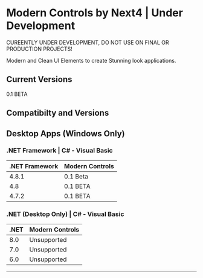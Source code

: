 # Modern Controls by Next4 | Under Development

CUREENTLY UNDER DEVELOPMENT, DO NOT USE ON FINAL OR PRODUCTION PROJECTS!

Modern and Clean UI Elements to create Stunning look applications.

## Current Versions

0.1 BETA

## Compatibilty and Versions

## Desktop Apps (Windows Only) 

### .NET Framework | C# - Visual Basic

| .NET Framework | Modern Controls |
| ----------- | ----------- |
| 4.8.1 | 0.1 Beta |
| 4.8 | 0.1 BETA |
| 4.7.2 | 0.1 BETA |

### .NET (Desktop Only) | C# - Visual Basic

| .NET | Modern Controls |
| ----------- | ----------- |
| 8.0 | Unsupported |
| 7.0 | Unsupported |
| 6.0 | Unsupported |

---------------------------------
